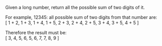 Given a long number, return all the possible sum of two digits of it.

For example, 12345: all possible sum of two digits from that number are:  
[ 1 + 2, 1 + 3, 1 + 4, 1 + 5, 2 + 3, 2 + 4, 2 + 5, 3 + 4, 3 + 5, 4 + 5 ]  

Therefore the result must be:  
[ 3, 4, 5, 6, 5, 6, 7, 7, 8, 9 ]
